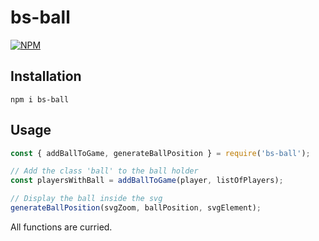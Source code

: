# bs-ball

[![NPM](https://nodei.co/npm/bs-ball.png)](https://www.npmjs.com/package/bs-ball)

## Installation

`npm i bs-ball`

## Usage

```js
const { addBallToGame, generateBallPosition } = require('bs-ball');

// Add the class 'ball' to the ball holder
const playersWithBall = addBallToGame(player, listOfPlayers);

// Display the ball inside the svg
generateBallPosition(svgZoom, ballPosition, svgElement);
```

All functions are curried.